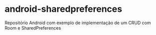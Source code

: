 # android-sharedpreferences
Repositório Android com exemplo de implementação de um CRUD com Room e SharedPreferences
